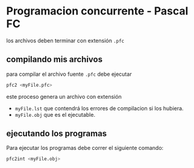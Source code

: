 # Programacion concurrente - Pascal FC

los archivos deben terminar con extensión `.pfc`

## compilando mis archivos

para compilar el archivo fuente `.pfc` debe ejecutar

```sh
pfc2 <myFile.pfc>
```

este proceso genera un archivo con extensión

- `myFile.lst` que contendrá los errores de compilacion si los hubiera.
- `myFile.obj` que es el ejecutable.

## ejecutando los programas

Para ejecutar los programas debe correr el siguiente comando:

```sh
pfc2int <myFile.obj>
```
